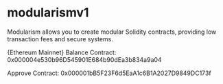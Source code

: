 # modularismv1
Modularism allows you to create modular Solidity contracts, providing low transaction fees and secure systems.

{Ethereum Mainnet}
Balance Contract:  0x000004e530b96D545901E684b90dEa3b834a9a04

Approve Contract:  0x000001bB5F23F6d5EaA1c6B1A2027D9849DC173f

